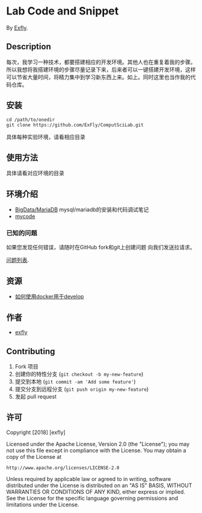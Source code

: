 <!-- https://github.com/stephzilla/readme/blob/master/README.md -->
# Lab Code and Snippet
<!-- If you'd like to use a logo instead uncomment this code and remove the text above this line

  ![Logo](URL to logo img file goes here)

-->

By [Exfly](https://exfly.github.io/about/).

## Description
每次，我学习一种技术，都要搭建相应的开发环境。其他人也在重复着我的步骤。所以我想将我搭建环境的步骤尽量记录下来，后来者可以一键搭建开发环境，这样可以节省大量时间，将精力集中到学习新东西上来。如上。同时这里也当作我的代码仓库。

## 安装

```shell
cd /path/to/onedir
git clone https://github.com/ExFly/ComputSciLab.git
```

具体每种实验环境，请看相应目录

## 使用方法

具体请看对应环境的目录

## 环境介绍
* [BigData/MariaDB](/ExFly/ComputSciLab/BigData/MariaDB)
mysql/mariadb的安装和代码调试笔记
* [mycode](/ExFly/ComputSciLab/Code)

### 已知的问题

如果您发现任何错误，请随时在GitHub fork和git上创建问题
向我们发送拉请求。

[问题列表](https://github.com/ExFly/ComputSciLab/issues).

## 资源
* [如何使用docker用于develop](https://github.com/coderjourney/03-learn-to-use-docker-in-development)

## 作者

* [exfly](https://github.com/ExFly)

## Contributing

1. Fork 项目
2. 创建你的特性分支 (`git checkout -b my-new-feature`)
3. 提交到本地 (`git commit -am 'Add some feature'`)
4. 提交分支到远程分支 (`git push origin my-new-feature`)
5. 发起 pull request


## 许可

Copyright [2018] [exfly]

Licensed under the Apache License, Version 2.0 (the "License");
you may not use this file except in compliance with the License.
You may obtain a copy of the License at

    http://www.apache.org/licenses/LICENSE-2.0

Unless required by applicable law or agreed to in writing, software
distributed under the License is distributed on an "AS IS" BASIS,
WITHOUT WARRANTIES OR CONDITIONS OF ANY KIND, either express or implied.
See the License for the specific language governing permissions and
limitations under the License.
